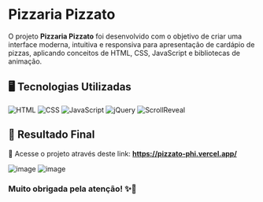 # Pizzaria Pizzato 

O projeto **Pizzaria Pizzato** foi desenvolvido com o objetivo de criar uma interface moderna, intuitiva e responsiva para apresentação de cardápio de pizzas, aplicando conceitos de HTML, CSS, JavaScript e bibliotecas de animação.  

## 🖥️ Tecnologias Utilizadas

![HTML](https://img.shields.io/badge/HTML5-E34F26?style=for-the-badge&logo=html5&logoColor=white)
![CSS](https://img.shields.io/badge/CSS3-1572B6?style=for-the-badge&logo=css3&logoColor=white)
![JavaScript](https://img.shields.io/badge/JavaScript-F7DF1E?style=for-the-badge&logo=javascript&logoColor=black)
![jQuery](https://img.shields.io/badge/jQuery-0769AD?style=for-the-badge&logo=jquery&logoColor=white)
![ScrollReveal](https://img.shields.io/badge/ScrollReveal-26C6DA?style=for-the-badge&logo=scrollreveal&logoColor=white)

## 🍕 Resultado Final

🔗 Acesse o projeto através deste link: **https://pizzato-phi.vercel.app/**

![image](https://github.com/user-attachments/assets/0e73c040-015c-4626-97bb-8108842b3725)
![image](https://github.com/user-attachments/assets/aab57059-8a47-48e0-aeaf-a3755a6c6c38)


### Muito obrigada pela atenção! ✨🚀  

